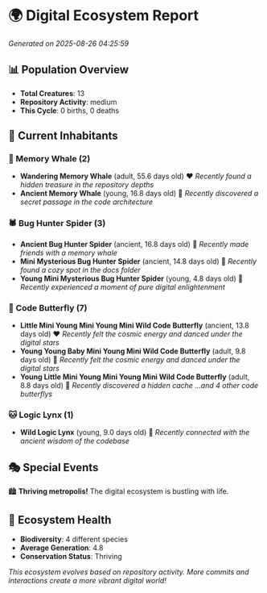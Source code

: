 # 🌍 Digital Ecosystem Report
*Generated on 2025-08-26 04:25:59*

## 📊 Population Overview
- **Total Creatures**: 13
- **Repository Activity**: medium
- **This Cycle**: 0 births, 0 deaths

## 👥 Current Inhabitants

### 🐋 Memory Whale (2)
- **Wandering Memory Whale** (adult, 55.6 days old) ❤️
  *Recently found a hidden treasure in the repository depths*
- **Ancient Memory Whale** (young, 16.8 days old) 💚
  *Recently discovered a secret passage in the code architecture*

### 🕷️ Bug Hunter Spider (3)
- **Ancient Bug Hunter Spider** (ancient, 16.8 days old) 💛
  *Recently made friends with a memory whale*
- **Mini Mysterious Bug Hunter Spider** (ancient, 14.8 days old) 💛
  *Recently found a cozy spot in the docs folder*
- **Young Mini Mysterious Bug Hunter Spider** (young, 4.8 days old) 💚
  *Recently experienced a moment of pure digital enlightenment*

### 🦋 Code Butterfly (7)
- **Little Mini Young Mini Young Mini Wild Code Butterfly** (ancient, 13.8 days old) ❤️
  *Recently felt the cosmic energy and danced under the digital stars*
- **Young Young Baby Mini Young Mini Wild Code Butterfly** (adult, 9.8 days old) 💚
  *Recently felt the cosmic energy and danced under the digital stars*
- **Young Little Mini Young Mini Young Mini Wild Code Butterfly** (adult, 8.8 days old) 💛
  *Recently discovered a hidden cache*
  *...and 4 other code butterflys*

### 🐱 Logic Lynx (1)
- **Wild Logic Lynx** (young, 9.0 days old) 💛
  *Recently connected with the ancient wisdom of the codebase*

## 🎭 Special Events

🏙️ **Thriving metropolis!** The digital ecosystem is bustling with life.

## 🔬 Ecosystem Health
- **Biodiversity**: 4 different species
- **Average Generation**: 4.8
- **Conservation Status**: Thriving

*This ecosystem evolves based on repository activity. More commits and interactions create a more vibrant digital world!*